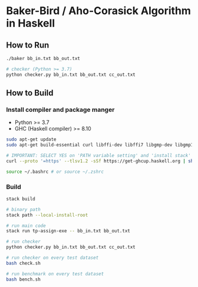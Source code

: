 # Baker-Bird / Aho-Corasick Algorithm in Haskell 

## How to Run

```sh
./baker bb_in.txt bb_out.txt

# checker (Python >= 3.7)
python checker.py bb_in.txt bb_out.txt cc_out.txt
```

## How to Build

### Install compiler and package manger

- Python >= 3.7
- GHC (Haskell compiler) >= 8.10

```sh
sudo apt-get update
sudo apt-get build-essential curl libffi-dev libffi7 libgmp-dev libgmp10 libncurses-dev libncurses5 libtinfo5

# IMPORTANT: SELECT YES on 'PATH variable setting' and 'install stack'
curl --proto '=https' --tlsv1.2 -sSf https://get-ghcup.haskell.org | sh

source ~/.bashrc # or source ~/.zshrc
```

### Build

```sh
stack build

# binary path
stack path --local-install-root

# run main code
stack run tp-assign-exe -- bb_in.txt bb_out.txt

# run checker
python checker.py bb_in.txt bb_out.txt cc_out.txt

# run checker on every test dataset
bash check.sh

# run benchmark on every test dataset
bash bench.sh
```
